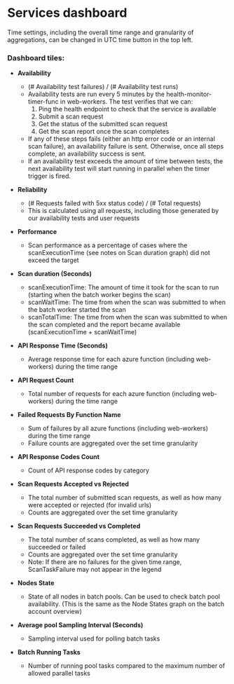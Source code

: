 <!--
Copyright (c) Microsoft Corporation. All rights reserved.
Licensed under the MIT License.
-->

# Services dashboard

Time settings, including the overall time range and granularity of aggregations, can be changed in UTC time button in the top left.

### Dashboard tiles:

-   **Availability**

    -   (# Availability test failures) / (# Availability test runs)
    -   Availability tests are run every 5 minutes by the health-monitor-timer-func in web-workers. The test verifies that we can:
        1. Ping the health endpoint to check that the service is available
        2. Submit a scan request
        3. Get the status of the submitted scan request
        4. Get the scan report once the scan completes
    -   If any of these steps fails (either an http error code or an internal scan failure), an availability failure is sent. Otherwise, once all steps complete, an availability success is sent.
    -   If an availability test exceeds the amount of time between tests, the next availability test will start running in parallel when the timer trigger is fired.

-   **Reliability**

    -   (# Requests failed with 5xx status code) / (# Total requests)
    -   This is calculated using all requests, including those generated by our availability tests and user requests

-   **Performance**

    -   Scan performance as a percentage of cases where the scanExecutionTime (see notes on Scan duration graph) did not exceed the target

-   **Scan duration (Seconds)**

    -   scanExecutionTime: The amount of time it took for the scan to run (starting when the batch worker begins the scan)
    -   scanWaitTime: The time from when the scan was submitted to when the batch worker started the scan
    -   scanTotalTime: The time from when the scan was submitted to when the scan completed and the report became available (scanExecutionTime + scanWaitTime)

-   **API Response Time (Seconds)**

    -   Average response time for each azure function (including web-workers) during the time range

-   **API Request Count**

    -   Total number of requests for each azure function (including web-workers) during the time range

*   **Failed Requests By Function Name**

    -   Sum of failures by all azure functions (including web-workers) during the time range
    -   Failure counts are aggregated over the set time granularity

-   **API Response Codes Count**

    -   Count of API response codes by category

*   **Scan Requests Accepted vs Rejected**

    -   The total number of submitted scan requests, as well as how many were accepted or rejected (for invalid urls)
    -   Counts are aggregated over the set time granularity

-   **Scan Requests Succeeded vs Completed**

    -   The total number of scans completed, as well as how many succeeded or failed
    -   Counts are aggregated over the set time granularity
    -   Note: If there are no failures for the given time range, ScanTaskFailure may not appear in the legend

-   **Nodes State**

    -   State of all nodes in batch pools. Can be used to check batch pool availability. (This is the same as the Node States graph on the batch account overview)

-   **Average pool Sampling Interval (Seconds)**

    -   Sampling interval used for polling batch tasks

-   **Batch Running Tasks**

    -   Number of running pool tasks compared to the maximum number of allowed parallel tasks
